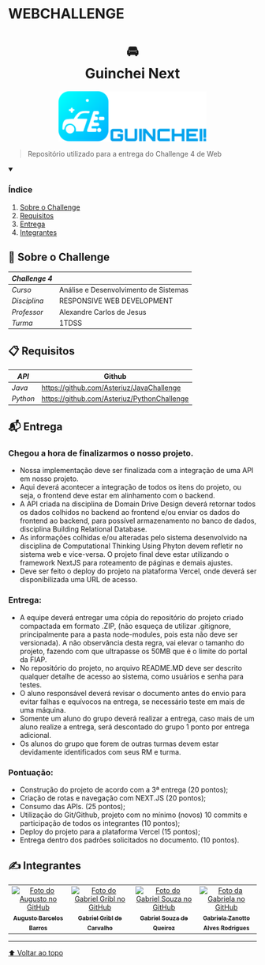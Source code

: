 # WEBCHALLENGE

<h1 align="center">
🚘<br>Guinchei Next
</h1>
 
<p align="center">
<img src="src/assets/GuincheiLogo.svg" alt="Logo Guinchei" width=300>
</p>

> Repositório utilizado para a entrega do Challenge 4 de Web

<details open>
  <summary><h3><strong>Índice</strong></h3></summary>
  <ol>
    <li><a href="#sobre">Sobre o Challenge</a></li>
    <li><a href="#requisitos">Requisitos</a></li>
    <li><a href="#entrega">Entrega</a></li>
    <li><a href="#autores">Integrantes</a></li>
  </ol>
</details>

<h2 name="sobre">📖 Sobre o Challenge</h2>

| _Challenge 4_ |                                       |
| ------------- | ------------------------------------- |
| _Curso_       | Análise e Desenvolvimento de Sistemas |
| _Disciplina_  | RESPONSIVE WEB DEVELOPMENT            |
| _Professor_   | Alexandre Carlos de Jesus             |
| _Turma_       | 1TDSS                                 |

<!-- requisitos -->
<h2 name="requisitos">📋 Requisitos</h2>

| _API_    | Github                                      |
| -------- | ------------------------------------------- |
| _Java_   | https://github.com/Asteriuz/JavaChallenge   |
| _Python_ | https://github.com/Asteriuz/PythonChallenge |

<h2 name="entrega">📬 Entrega</h2>

<h3>Chegou a hora de finalizarmos o nosso projeto.</h3>
<ul>
    <li>Nossa implementação deve ser finalizada com a integração de uma API em nosso projeto.</li>
    <li>Aqui deverá acontecer a integração de todos os itens do projeto, ou seja, o frontend deve estar em alinhamento com o backend.</li>
    <li>A API criada na disciplina de Domain Drive Design deverá retornar todos os dados colhidos no backend ao frontend e/ou enviar os dados do frontend ao backend, para possível armazenamento no banco de dados, disciplina Building Relational Database.</li>
    <li>As informações colhidas e/ou alteradas pelo sistema desenvolvido na disciplina de Computational Thinking Using Phyton devem refletir no sistema web e vice-versa. O projeto final deve estar utilizando o framework NextJS para roteamento de páginas e demais ajustes.</li>
    <li>Deve ser feito o deploy do projeto na plataforma Vercel, onde deverá ser disponibilizada uma URL de acesso.</li>
</ul>

<h3>Entrega:</h3>
<ul>
    <li>A equipe deverá entregar uma cópia do repositório do projeto criado compactada em formato .ZIP, (não esqueça de utilizar .gitignore, principalmente para a pasta node-modules, pois esta não deve ser versionada). A não observância desta regra, vai elevar o tamanho do projeto, fazendo com que ultrapasse os 50MB que é o limite do portal da FIAP.</li>
    <li>No repositório do projeto, no arquivo README.MD deve ser descrito qualquer detalhe de acesso ao sistema, como usuários e senha para testes.</li>
    <li>O aluno responsável deverá revisar o documento antes do envio para evitar falhas e equívocos na entrega, se necessário teste em mais de uma máquina.</li>
    <li>Somente um aluno do grupo deverá realizar a entrega, caso mais de um aluno realize a entrega, será descontado do grupo 1 ponto por entrega adicional.</li>
    <li>Os alunos do grupo que forem de outras turmas devem estar devidamente identificados com seus RM e turma.</li>
</ul>

<h3>Pontuação:</h3>

<ul>
    <li>Construção do projeto de acordo com a 3ª entrega (20 pontos);</li>
    <li>Criação de rotas e navegação com NEXT.JS (20 pontos);</li>
    <li>Consumo das APIs. (25 pontos);</li>
    <li>Utilização do Git/Github, projeto com no mínimo (novos) 10 commits e participação de todos os integrantes (10 pontos);</li>
    <li>Deploy do projeto para a plataforma Vercel (15 pontos);</li>
    <li>Entrega dentro dos padrões solicitados no documento. (10 pontos).</li>
</ul>

<h2 name="autores">✍️ Integrantes</h2>
<table>
  <tr>
    <td align="center">
      <a href="https://github.com/Asteriuz">
        <img src="https://avatars.githubusercontent.com/u/89879115?v=4" width="115px;" alt="Foto do Augusto no GitHub"/><br>
        <sub>
          <strong>Augusto Barcelos Barros</strong>
        </sub>
      </a>
    </td>
    <td align="center">
      <a href="https://github.com/gribl88">
        <img src="https://avatars.githubusercontent.com/u/126920453?v=4" width="115px;" alt="Foto do Gabriel Gribl no GitHub"/><br>
        <sub>
          <strong>Gabriel Gribl de Carvalho</strong>
        </sub>
      </a>
    </td>
    <td align="center">
      <a href="https://github.com/GabrielSouzaQ">
        <img src="https://avatars.githubusercontent.com/u/126726456?v=4" width="115px;" alt="Foto do Gabriel Souza no GitHub"/><br>
        <sub>
          <strong>Gabriel Souza de Queiroz</strong>
        </sub>
      </a>
    </td>
    <td align="center">
      <a href="https://github.com/GabsBecca">
        <img src="https://avatars.githubusercontent.com/u/126920756?v=4" width="115px;" alt="Foto da Gabriela no GitHub"/><br>
        <sub>
          <strong>Gabriela Zanotto Alves Rodrigues</strong>
        </sub>
      </a>
  </tr>
</table>

---

[⬆ Voltar ao topo](#WEBCHALLENGE)

